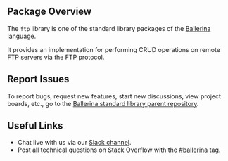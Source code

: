 ## Package Overview

The `ftp` library is one of the standard library packages of the <a target="_blank" href="https://ballerina.io/">Ballerina</a> language.

It provides an implementation for performing CRUD operations on remote FTP servers via the FTP protocol.

## Report Issues

To report bugs, request new features, start new discussions, view project boards, etc., go to the <a target="_blank" href="https://github.com/ballerina-platform/ballerina-standard-library">Ballerina standard library parent repository</a>.

## Useful Links

- Chat live with us via our <a target="_blank" href="https://ballerina.io/community/slack/">Slack channel</a>.
- Post all technical questions on Stack Overflow with the <a target="_blank" href="https://stackoverflow.com/questions/tagged/ballerina">#ballerina</a> tag.
